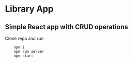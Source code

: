 # Library App

## Simple React app with CRUD operations



Clone repo and run

        npm i
        npm run server
        npm start
